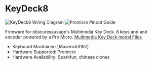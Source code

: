 # KeyDeck8

![KeyDeck8 Wiring Diagram](https://imgur.com/a/W78DTC1)
![Promicro Pinout Guide](https://i.imgur.com/LZ194Hf.jpg)

Firmware for obscuresausage's Multimedia Key Deck.
8 keys and and encoder powered by a Pro Micro.
[Multimedia Key Deck model Files](https://www.printables.com/model/389352-multimedia-key-deck)

* Keyboard Maintainer: [Maverick0197]
* Hardware Supported: Promicro
* Hardware Availability: Sparkfun, chinese clones
